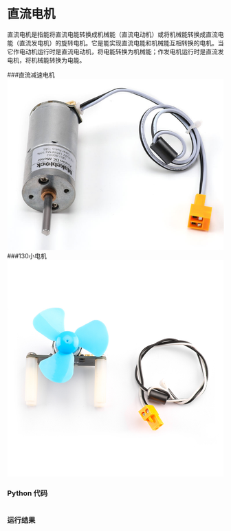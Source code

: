 # 直流电机
直流电机是指能将直流电能转换成机械能（直流电动机）或将机械能转换成直流电能（直流发电机）的旋转电机。它是能实现直流电能和机械能互相转换的电机。当它作电动机运行时是直流电动机，将电能转换为机械能；作发电机运行时是直流发电机，将机械能转换为电能。

###直流减速电机
![dcmotor](dcmotor.jpg)
###130小电机
![130](dcmotor_130.jpg)
### Python 代码
```

```
### 运行结果
